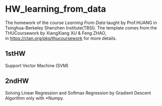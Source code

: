 # HW_learning_from_data
The homework of the course *Learning From Data* taught by Prof.HUANG in Tsinghua-Berkeley Shenzhen Institute(TBSI).
The template comes from the THUCoursework by XiangXiang XU & Feng ZHAO,  
in https://ctan.org/pkg/thucoursework for more details.  
## 1stHW ##
Support Vector Machine (SVM)  
## 2ndHW ##
Solving Linear Regression and Softmax Regression by Gradient Descent Algorithm only with *Numpy.  


